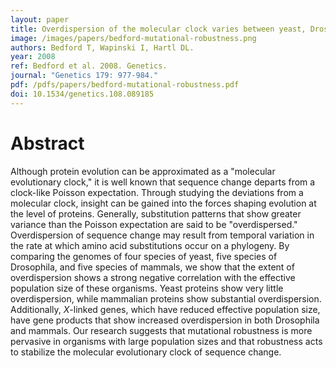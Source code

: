 ```yaml
---
layout: paper
title: Overdispersion of the molecular clock varies between yeast, Drosophila and mammals
image: /images/papers/bedford-mutational-robustness.png
authors: Bedford T, Wapinski I, Hartl DL.
year: 2008
ref: Bedford et al. 2008. Genetics.
journal: "Genetics 179: 977-984."
pdf: /pdfs/papers/bedford-mutational-robustness.pdf
doi: 10.1534/genetics.108.089185 
---
```


# Abstract

Although protein evolution can be approximated as a "molecular evolutionary clock," it is well known that sequence change departs from a clock-like Poisson expectation. Through studying the deviations from a molecular clock, insight can be gained into the forces shaping evolution at the level of proteins. Generally, substitution patterns that show greater variance than the Poisson expectation are said to be "overdispersed." Overdispersion of sequence change may result from temporal variation in the rate at which amino acid substitutions occur on a phylogeny. By comparing the genomes of four species of yeast, five species of Drosophila, and five species of mammals, we show that the extent of overdispersion shows a strong negative correlation with the effective population size of these organisms. Yeast proteins show very little overdispersion, while mammalian proteins show substantial overdispersion. Additionally, *X*-linked genes, which have reduced effective population size, have gene products that show increased overdispersion in both Drosophila and mammals. Our research suggests that mutational robustness is more pervasive in organisms with large population sizes and that robustness acts to stabilize the molecular evolutionary clock of sequence change. 